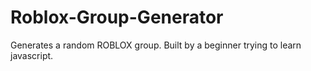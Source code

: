 # Roblox-Group-Generator
Generates a random ROBLOX group. Built by a beginner trying to learn javascript.
